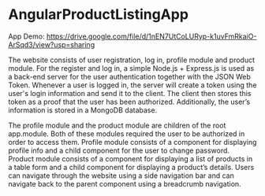 # AngularProductListingApp

App Demo: https://drive.google.com/file/d/1nEN7UtCoLURyp-k1uvFmRkaiO-ArSqd3/view?usp=sharing

The website consists of user registration, log in, profile module and product module. For the register and log in, a simple Node.js + Express.js is used as a back-end server for the user authentication together with the JSON Web Token. Whenever a user is logged in, the server will create a token using the user's login information and send it to the client. The client then stores this token as a proof that the user has been authorized. Additionally, the user’s information is stored in a MongoDB database.

The profile module and the product module are children of the root app.module. Both of these modules required the user to be authorized in order to access them. Profile module consists of a component for displaying profile info and a child component for the user to change password. Product module consists of a component for displaying a list of products in a table form and a child component for displaying a product’s details. Users can navigate through the website using a side navigation bar and can navigate back to the parent component using a breadcrumb navigation.
